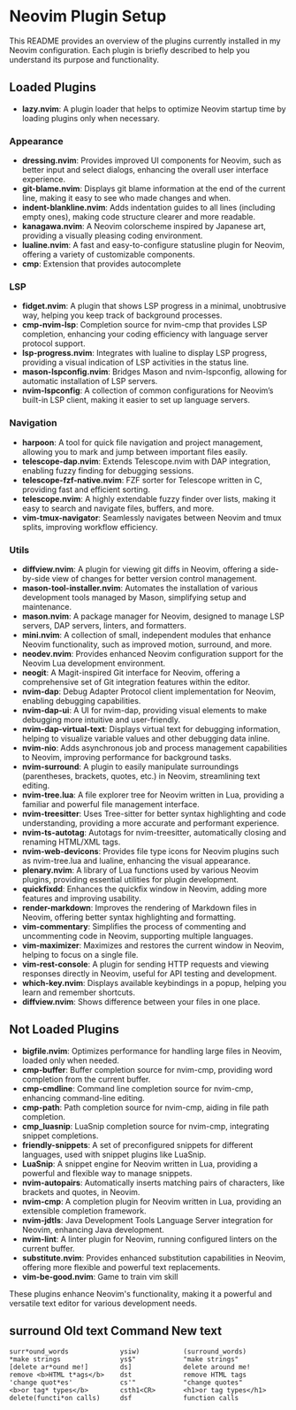 
# Neovim Plugin Setup

This README provides an overview of the plugins currently installed in my Neovim configuration. 
Each plugin is briefly described to help you understand its purpose and functionality.

## Loaded Plugins

- **lazy.nvim**: A plugin loader that helps to optimize Neovim startup time by loading plugins only when necessary.
### Appearance

- **dressing.nvim**: Provides improved UI components for Neovim, such as better input and select dialogs, enhancing the overall user interface experience.
- **git-blame.nvim**: Displays git blame information at the end of the current line, making it easy to see who made changes and when.
- **indent-blankline.nvim**: Adds indentation guides to all lines (including empty ones), making code structure clearer and more readable.
- **kanagawa.nvim**: A Neovim colorscheme inspired by Japanese art, providing a visually pleasing coding environment.
- **lualine.nvim**: A fast and easy-to-configure statusline plugin for Neovim, offering a variety of customizable components.
- **cmp**: Extension that provides autocomplete
### LSP
- **fidget.nvim**: A plugin that shows LSP progress in a minimal, unobtrusive way, helping you keep track of background processes.
- **cmp-nvim-lsp**: Completion source for nvim-cmp that provides LSP completion, enhancing your coding efficiency with language server protocol support.
- **lsp-progress.nvim**: Integrates with lualine to display LSP progress, providing a visual indication of LSP activities in the status line.
- **mason-lspconfig.nvim**: Bridges Mason and nvim-lspconfig, allowing for automatic installation of LSP servers.
- **nvim-lspconfig**: A collection of common configurations for Neovim’s built-in LSP client, making it easier to set up language servers.
### Navigation
- **harpoon**: A tool for quick file navigation and project management, allowing you to mark and jump between important files easily.
- **telescope-dap.nvim**: Extends Telescope.nvim with DAP integration, enabling fuzzy finding for debugging sessions.
- **telescope-fzf-native.nvim**: FZF sorter for Telescope written in C, providing fast and efficient sorting.
- **telescope.nvim**: A highly extendable fuzzy finder over lists, making it easy to search and navigate files, buffers, and more.
- **vim-tmux-navigator**: Seamlessly navigates between Neovim and tmux splits, improving workflow efficiency.
### Utils

- **diffview.nvim**: A plugin for viewing git diffs in Neovim, offering a side-by-side view of changes for better version control management.
- **mason-tool-installer.nvim**: Automates the installation of various development tools managed by Mason, simplifying setup and maintenance.
- **mason.nvim**: A package manager for Neovim, designed to manage LSP servers, DAP servers, linters, and formatters.
- **mini.nvim**: A collection of small, independent modules that enhance Neovim functionality, such as improved motion, surround, and more.
- **neodev.nvim**: Provides enhanced Neovim configuration support for the Neovim Lua development environment.
- **neogit**: A Magit-inspired Git interface for Neovim, offering a comprehensive set of Git integration features within the editor.
- **nvim-dap**: Debug Adapter Protocol client implementation for Neovim, enabling debugging capabilities.
- **nvim-dap-ui**: A UI for nvim-dap, providing visual elements to make debugging more intuitive and user-friendly.
- **nvim-dap-virtual-text**: Displays virtual text for debugging information, helping to visualize variable values and other debugging data inline.
- **nvim-nio**: Adds asynchronous job and process management capabilities to Neovim, improving performance for background tasks.
- **nvim-surround**: A plugin to easily manipulate surroundings (parentheses, brackets, quotes, etc.) in Neovim, streamlining text editing.
- **nvim-tree.lua**: A file explorer tree for Neovim written in Lua, providing a familiar and powerful file management interface.
- **nvim-treesitter**: Uses Tree-sitter for better syntax highlighting and code understanding, providing a more accurate and performant experience.
- **nvim-ts-autotag**: Autotags for nvim-treesitter, automatically closing and renaming HTML/XML tags.
- **nvim-web-devicons**: Provides file type icons for Neovim plugins such as nvim-tree.lua and lualine, enhancing the visual appearance.
- **plenary.nvim**: A library of Lua functions used by various Neovim plugins, providing essential utilities for plugin development.
- **quickfixdd**: Enhances the quickfix window in Neovim, adding more features and improving usability.
- **render-markdown**: Improves the rendering of Markdown files in Neovim, offering better syntax highlighting and formatting.
- **vim-commentary**: Simplifies the process of commenting and uncommenting code in Neovim, supporting multiple languages.
- **vim-maximizer**: Maximizes and restores the current window in Neovim, helping to focus on a single file.
- **vim-rest-console**: A plugin for sending HTTP requests and viewing responses directly in Neovim, useful for API testing and development.
- **which-key.nvim**: Displays available keybindings in a popup, helping you learn and remember shortcuts.
- **diffview.nvim**: Shows difference between your files in one place.

## Not Loaded Plugins

- **bigfile.nvim**: Optimizes performance for handling large files in Neovim, loaded only when needed.
- **cmp-buffer**: Buffer completion source for nvim-cmp, providing word completion from the current buffer.
- **cmp-cmdline**: Command line completion source for nvim-cmp, enhancing command-line editing.
- **cmp-path**: Path completion source for nvim-cmp, aiding in file path completion.
- **cmp_luasnip**: LuaSnip completion source for nvim-cmp, integrating snippet completions.
- **friendly-snippets**: A set of preconfigured snippets for different languages, used with snippet plugins like LuaSnip.
- **LuaSnip**: A snippet engine for Neovim written in Lua, providing a powerful and flexible way to manage snippets.
- **nvim-autopairs**: Automatically inserts matching pairs of characters, like brackets and quotes, in Neovim.
- **nvim-cmp**: A completion plugin for Neovim written in Lua, providing an extensible completion framework.
- **nvim-jdtls**: Java Development Tools Language Server integration for Neovim, enhancing Java development.
- **nvim-lint**: A linter plugin for Neovim, running configured linters on the current buffer.
- **substitute.nvim**: Provides enhanced substitution capabilities in Neovim, offering more flexible and powerful text replacements.
- **vim-be-good.nvim**: Game to train vim skill

These plugins enhance Neovim's functionality, making it a powerful and versatile text editor for various development needs.

surround
    Old text                    Command         New text
--------------------------------------------------------------------------------
    surr*ound_words             ysiw)           (surround_words)
    *make strings               ys$"            "make strings"
    [delete ar*ound me!]        ds]             delete around me!
    remove <b>HTML t*ags</b>    dst             remove HTML tags
    'change quot*es'            cs'"            "change quotes"
    <b>or tag* types</b>        csth1<CR>       <h1>or tag types</h1>
    delete(functi*on calls)     dsf             function calls

